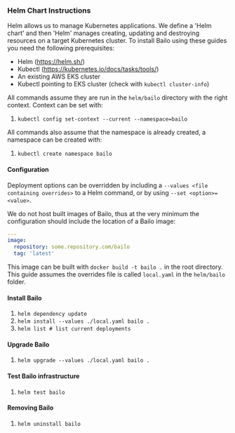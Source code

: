 ### Helm Chart Instructions

Helm allows us to manage Kubernetes applications. We define a 'Helm chart' and then 'Helm' manages creating, updating
and destroying resources on a target Kubernetes cluster. To install Bailo using these guides you need the following
prerequisites:

- Helm (https://helm.sh/)
- Kubectl (https://kubernetes.io/docs/tasks/tools/)
- An existing AWS EKS cluster
- Kubectl pointing to EKS cluster (check with `kubectl cluster-info`)

All commands assume they are run in the `helm/bailo` directory with the right context. Context can be set with:

1. `kubectl config set-context --current --namespace=bailo`

All commands also assume that the namespace is already created, a namespace can be created with:

1. `kubectl create namespace bailo`

#### Configuration

Deployment options can be overridden by including a `--values <file containing overrides>` to a Helm command, or by
using `--set <option>=<value>`.

We do not host built images of Bailo, thus at the very minimum the configuration should include the location of a Bailo
image:

```yaml
---
image:
  repository: some.repository.com/bailo
  tag: 'latest'
```

This image can be built with `docker build -t bailo .` in the root directory. This guide assumes the overrides file is
called `local.yaml` in the `helm/bailo` folder.

#### Install Bailo

1. `helm dependency update`
2. `helm install --values ./local.yaml bailo .`
3. `helm list # list current deployments`

#### Upgrade Bailo

1. `helm upgrade --values ./local.yaml bailo .`

#### Test Bailo infrastructure

1. `helm test bailo`

#### Removing Bailo

1. `helm uninstall bailo`

